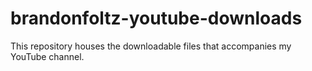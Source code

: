 # brandonfoltz-youtube-downloads
This repository houses the downloadable files that accompanies my YouTube channel.
